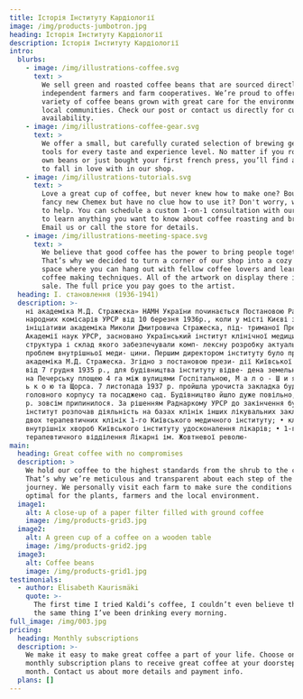 ```yaml
---
title: Історія Інституту Кардіології
image: /img/products-jumbotron.jpg
heading: Історія Інституту Кардіології
description: Історія Інституту Кардіології
intro:
  blurbs:
    - image: /img/illustrations-coffee.svg
      text: >
        We sell green and roasted coffee beans that are sourced directly from
        independent farmers and farm cooperatives. We’re proud to offer a
        variety of coffee beans grown with great care for the environment and
        local communities. Check our post or contact us directly for current
        availability.
    - image: /img/illustrations-coffee-gear.svg
      text: >
        We offer a small, but carefully curated selection of brewing gear and
        tools for every taste and experience level. No matter if you roast your
        own beans or just bought your first french press, you’ll find a gadget
        to fall in love with in our shop.
    - image: /img/illustrations-tutorials.svg
      text: >
        Love a great cup of coffee, but never knew how to make one? Bought a
        fancy new Chemex but have no clue how to use it? Don't worry, we’re here
        to help. You can schedule a custom 1-on-1 consultation with our baristas
        to learn anything you want to know about coffee roasting and brewing.
        Email us or call the store for details.
    - image: /img/illustrations-meeting-space.svg
      text: >
        We believe that good coffee has the power to bring people together.
        That’s why we decided to turn a corner of our shop into a cozy meeting
        space where you can hang out with fellow coffee lovers and learn about
        coffee making techniques. All of the artwork on display there is for
        sale. The full price you pay goes to the artist.
  heading: І. становлення (1936-1941)
  description: >-
    ні академіка М.Д. Стражеска» НАМН України починається Постановою Ради
    народних комісарів УРСР від 10 березня 1936р., коли у місті Києві з
    ініціативи академіка Миколи Дмитровича Стражеска, під- триманої Президією
    Академії наук УРСР, засновано Український інститут клінічної медицини,
    структура і склад якого забезпечували комп- лексну розробку актуальних
    проблем внутрішньої меди- цини. Першим директором інституту було призначено
    академіка М.Д. Стражеска. Згідно з постановою прези- дії Київської міськради
    від 7 грудня 1935 р., для будівництва інституту відве- дена земельна ділянка
    на Печерську площею 4 га між вулицями Госпітальною, М а л о - Ш и я н і в с
    ь к о ю та Щорса. 7 листопада 1937 р. пройшла урочиста закладка будівлі
    головного корпусу та посаджено сад. Будівництво йшло дуже повільно, а у 1938
    р. зовсім припинилося. За рішенням Раднаркому УРСР до закінчення будівництва
    інститут розпочав діяльність на базах клінік інших лікувальних закладів: •
    двох терапевтичних клінік 1-го Київського медичного інституту; • клініки
    внутрішніх хвороб Київського інституту удосконалення лікарів; • 1-го
    терапевтичного відділення Лікарні ім. Жовтневої револю-
main:
  heading: Great coffee with no compromises
  description: >
    We hold our coffee to the highest standards from the shrub to the cup.
    That’s why we’re meticulous and transparent about each step of the coffee’s
    journey. We personally visit each farm to make sure the conditions are
    optimal for the plants, farmers and the local environment.
  image1:
    alt: A close-up of a paper filter filled with ground coffee
    image: /img/products-grid3.jpg
  image2:
    alt: A green cup of a coffee on a wooden table
    image: /img/products-grid2.jpg
  image3:
    alt: Coffee beans
    image: /img/products-grid1.jpg
testimonials:
  - author: Elisabeth Kaurismäki
    quote: >-
      The first time I tried Kaldi’s coffee, I couldn’t even believe that was
      the same thing I’ve been drinking every morning.
full_image: /img/003.jpg
pricing:
  heading: Monthly subscriptions
  description: >-
    We make it easy to make great coffee a part of your life. Choose one of our
    monthly subscription plans to receive great coffee at your doorstep each
    month. Contact us about more details and payment info.
  plans: []
---
```


